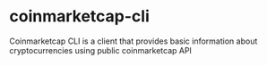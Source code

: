 # coinmarketcap-cli
Coinmarketcap CLI is a client that provides basic information about cryptocurrencies using public coinmarketcap API
